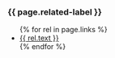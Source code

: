 <div class="related-list">
    <h3>{{ page.related-label }}</h3>
    <ul>
        {% for rel in page.links %}
        <li>
            <a href="{{ rel.link }}">{{ rel.text }}</a>
        </li>
        {% endfor %}
    </ul>
</div>